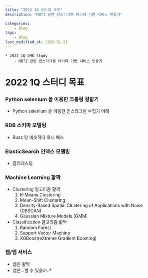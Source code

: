 ```yaml
---
title: "2022 1Q 스터디 목표"
description: "MBTI 관련 인스타그램 데이터 기반 서비스 만들기"

categories:
    - Blog
tags:
    - Blog
last_modified_at: 2022-01-21
---
```

```
* 2022 1Q DMK Study
    - MBTI 관련 인스타그램 데이터 기반 서비스 만들기
```
# 2022 1Q 스터디 목표

### Python selenium 을 이용한 크롤링 겉핥기
- Python selenium 을 이용한 인스타그램 수집기 이해

### RDB 스키마 모델링
- Buzz 랑 비슷하다 하니 패스

### ElasticSearch 인덱스 모델링
- 흠터레스팅

### Machine Learning 핥짝
- Clustering 알고리즘 핥짝
    1. K-Means Clustering
    2. Mean-Shift Clustering
    3. Density-Based Spatial Clustering of Applications with Noise (DBSCAN)
    4. Gaussian Mixture Models (GMM)
- Classification 알고리즘 핥짝
    1. Random Forest
    2. Support Vector Machine
    3. XGBoost(eXtreme Gradient Boosting)

### 웹/앱 서비스
- 웹은 핥짝
- 앱은...할 수 있을까..?
